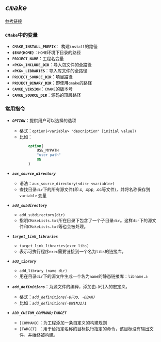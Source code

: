 # ***`cmake`***
[参考链接](https://www.hahack.com/codes/cmake/)

### `CMake`中的变量
+ **`CMAKE_INSTALL_PREFIX`**： 构建`install`的路径
+ **`$ENV{HOME}`**：`HOME`环境下目录的路径
+ **`PROJECT_NAME`**：工程名变量
+ **`<PKG>_INCLUDE_DIR`**：导入包文件的全路径
+ **`<PKG>_LIBRARIES`**：导入库文件的全路径  
+ **`PROJECT_SOURCE_DIR`**：项目路径
+ **`PROJECT_BINARY_DIR`**：即使用`cmake`的路径
+ **`CAMKE_VERSION`**：`CMAKE`的版本号
+ **`CAMKE_SOURCE_DIR`**：源码的顶层路径

### 常用指令

+ ***`OPTION`***：提供用户可以选择的选项
    + 格式：`option(<variable> "description" [initial value])` 
    + 比如：
        ```cmake
            option(
                USE_MYPATH
                "user path"
                ON
            )
        ```
+ ***`aux_source_directory `***
    + 语法：`aux_source_directory(<dir> <variable>)`
    + 查找目录`dir`下的所有源文件(即.c, .cpp, .cc等文件)，并将名称保存到 `variable` 变量
+ ***`add_subdirectory `***
    + `add_subdirectory(dir)`
    + 指明`CMakeLists.txt`所在目录下包含了一个子目录`dir`。这样`dir`下的源文件和`CMakeLists.txt`等也会被处理。

+ ***`target_link_libraries  `***
    + `target_link_libraries(exec libs)`
    + 表示可执行程序`exec`需要链接到一个名为`libs`的链接库。 

+ ***`add_library `***
    + `add_library (name dir)`
    + 用在目录`dir`下的源文件生成一个名为`name`的静态链接库：`libname.a`

+ ***`add_definitions`***：为源文件的编译，添加由`-D`引入的宏定义。  
    + 格式：*`add_definitions(-DFOO, -DBAR)`*
    + 比如：*`add_definitions(-DWIN32)1`*

+ ***`ADD_CUSTOM_COMMAND/TARGET`***
    + `[COMMAND]`：为工程添加一条自定义的构建规则
    + `[TARGET]`&ensp;：用于给指定名称的目标执行指定的命令，该目标没有输出文件，并始终被构建。